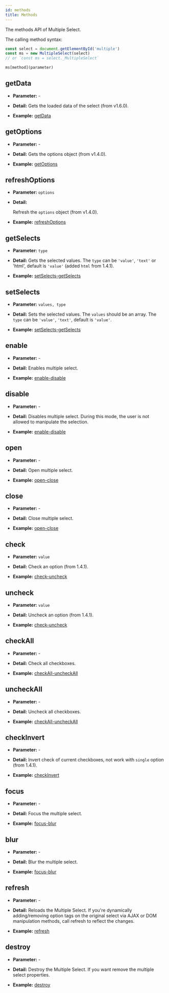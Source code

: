 ```yaml
---
id: methods
title: Methods
---
```


The methods API of Multiple Select.

<div id="gg"></div>

The calling method syntax:

```js
const select = document.getElementById('multiple')
const ms = new MultipleSelect(select)
// or `const ms = select._MultipleSelect`

ms[method](parameter)
```

## getData

- **Parameter:** -

- **Detail:** Gets the loaded data of the select (from v1.6.0).

- **Example:** [getData](/examples#getData.html)

## getOptions

- **Parameter:** -

- **Detail:** Gets the options object (from v1.4.0).

- **Example:** [getOptions](/examples#getOptions.html)

## refreshOptions

- **Parameter:** `options`

- **Detail:**

  Refresh the `options` object (from v1.4.0).

- **Example:** [refreshOptions](/examples#refreshOptions.html)

## getSelects

- **Parameter:** `type`

- **Detail:** Gets the selected values. The `type` can be `'value'`, `'text'` or 'html', default is `'value'` (added `html` from 1.4.1).

- **Example:** [setSelects-getSelects](/examples#setSelects-getSelects.html)

## setSelects

- **Parameter:**  `values, type`

- **Detail:** Sets the selected values. The `values` should be an array. The `type` can be `'value'`, `'text'`, default is `'value'`.

- **Example:** [setSelects-getSelects](/examples#setSelects-getSelects.html)

## enable

- **Parameter:**  -

- **Detail:** Enables multiple select.

- **Example:** [enable-disable](/examples#enable-disable.html)

## disable

- **Parameter:**  -

- **Detail:** Disables multiple select. During this mode, the user is not allowed to manipulate the selection.

- **Example:** [enable-disable](/examples#enable-disable.html)

## open

- **Parameter:**  -

- **Detail:** Open multiple select.

- **Example:** [open-close](/examples#open-close.html)

## close

- **Parameter:**  -

- **Detail:** Close multiple select.

- **Example:** [open-close](/examples#open-close.html)

## check

- **Parameter:**  `value`

- **Detail:** Check an option (from 1.4.1).

- **Example:** [check-uncheck](/examples#check-uncheck.html)

## uncheck

- **Parameter:**  `value`

- **Detail:** Uncheck an option (from 1.4.1).

- **Example:** [check-uncheck](/examples#check-uncheck.html)

## checkAll

- **Parameter:**  -

- **Detail:** Check all checkboxes.

- **Example:** [checkAll-uncheckAll](/examples#checkAll-uncheckAll.html)

## uncheckAll

- **Parameter:**  -

- **Detail:** Uncheck all checkboxes.

- **Example:** [checkAll-uncheckAll](/examples#checkAll-uncheckAll.html)

## checkInvert

- **Parameter:**  -

- **Detail:** Invert check of current checkboxes, not work with `single` option (from 1.4.1).

- **Example:** [checkInvert](/examples#checkInvert.html)

## focus

- **Parameter:**  -

- **Detail:** Focus the multiple select.

- **Example:** [focus-blur](/examples#focus-blur.html)

## blur

- **Parameter:**  -

- **Detail:** Blur the multiple select.

- **Example:** [focus-blur](/examples#focus-blur.html)

## refresh

- **Parameter:**  -

- **Detail:** Reloads the Multiple Select. If you're dynamically adding/removing option tags on the original select via AJAX or DOM manipulation methods, call refresh to reflect the changes.

- **Example:** [refresh](/examples#refresh.html)

## destroy

- **Parameter:**  -

- **Detail:** Destroy the Multiple Select. If you want remove the multiple select properties.

- **Example:** [destroy](/examples#destroy.html)
